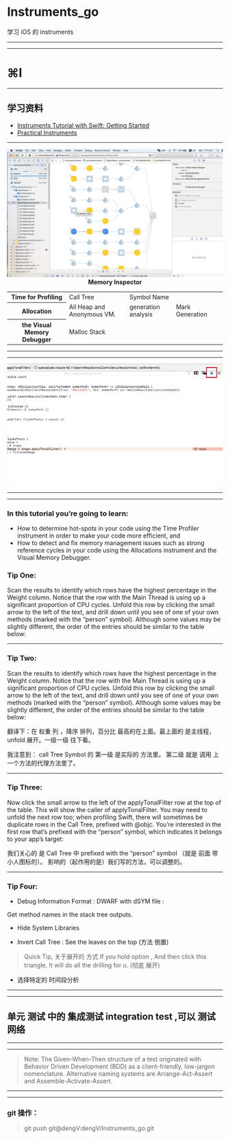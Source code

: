 # Instruments_go
学习 iOS 的 instruments

<hr>



<hr>


# ⌘I
<hr>

<h2>  学习资料 </h2>

<div>

<ul>
<li>
<a href="https://www.raywenderlich.com/166125/instruments-tutorial-swift-getting-started"> Instruments Tutorial with Swift: Getting Started</a>
</li>


<li>
<a href="https://videos.raywenderlich.com/courses/74-practical-instruments/lessons/3">
Practical Instruments
</a>
</li>
</ul>

</div>
<hr>
<img src="Images/Memory_Inspector.png">
<center><strong>Memory Inspector</strong></center>


<div>
<table>
<tr>
<th>Time for Profiling</th>
<td>
 Call Tree
</td>
<td>
Symbol Name
</td>
<td>

</td>
<td>

</td>
</tr>

<tr>
<th>Allocation</th>
<td>
 All Heap and Anonymous VM.

</td>
<td>
generation analysis
</td>
<td>
Mark Generation
</td>
</tr>

<tr>
<th>the Visual Memory Debugger</th>
<td>

Malloc Stack 
</td>
<td>

</td>
<td>

</td>
</tr>


</table>
</div>



<hr>

<hr>


<img src="Images/open-in-xcode-button.png">


<hr>

<hr>







### In this tutorial you’re going to learn:

* How to determine hot-spots in your code using the Time Profiler instrument in order to make your code more efficient, and
* How to detect and fix memory management issues such as strong reference cycles in your code using the Allocations instrument and the Visual Memory Debugger.


### Tip One: 

Scan the results to identify which rows have the highest percentage in the Weight column. Notice that the row with the Main Thread is using up a significant proportion of CPU cycles. Unfold this row by clicking the small arrow to the left of the text, and drill down until you see of one of your own methods (marked with the “person” symbol). Although some values may be slightly different, the order of the entries should be similar to the table below:



<hr>





### Tip Two:

Scan the results to identify which rows have the highest percentage in the Weight column. Notice that the row with the Main Thread is using up a significant proportion of CPU cycles. Unfold this row by clicking the small arrow to the left of the text, and drill down until you see of one of your own methods (marked with the “person” symbol). Although some values may be slightly different, the order of the entries should be similar to the table below:

翻译下：在 权重 列 ，降序 排列，百分比 最高的在上面。最上面的 是主线程，unfold 展开。一级一级 往下看。


我注意到： call Tree Symbol 的 第一级 是实际的 方法里。 第二级 就是 调用 上一个方法的代理方法里了。

<hr>



### Tip Three:


Now click the small arrow to the left of the applyTonalFilter row at the top of the table. This will show the caller of applyTonalFilter. You may need to unfold the next row too; when profiling Swift, there will sometimes be duplicate rows in the Call Tree, prefixed with @objc. You’re interested in the first row that’s prefixed with the “person” symbol, which indicates it belongs to your app’s target:


我们关心的 是 Call Tree 中  prefixed with the “person” symbol （就是 前面 带小人图标的）。 影响的（起作用的是）我们写的方法，可以调整的。




<hr>


### Tip Four:

* Debug Information Format : DWARF with dSYM file  :

Get method names in the stack tree outputs.


* Hide System Libraries

* Invert Call Tree : See the leaves on the top (方法 倒置)


> Quick Tip, 关于展开的 方式
If you hold option ,
And then click this triangle,
It will do all the drilling for u.
(彻底 展开)


* 选择特定的 时间段分析


<hr>



<hr>

## 单元 测试 中的 集成测试 integration test ,可以 测试 网络


<hr>
<hr>

> Note: The Given-When-Then structure of a test originated with Behavior Driven Development (BDD) as a client-friendly, low-jargon nomenclature. Alternative naming systems are Arrange-Act-Assert and Assemble-Activate-Assert.


<hr>
<hr>

### git 操作：


>  git push git@dengV:dengV/Instruments_go.git

